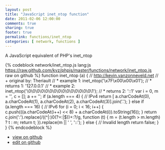 ```yaml
---
layout: post
title: "JavaScript inet_ntop function"
date: 2011-02-06 12:00:00
comments: true
sharing: true
footer: true
permalink: functions/inet_ntop
categories: [ network, functions ]
---
```

A JavaScript equivalent of PHP's inet_ntop
<!-- more -->
{% codeblock network/inet_ntop.js lang:js https://raw.github.com/kvz/phpjs/master/functions/network/inet_ntop.js raw on github %}
function inet_ntop (a) {
    // http://kevin.vanzonneveld.net
    // +   original by: Theriault
    // *     example 1: inet_ntop('\x7F\x00\x00\x01');
    // *     returns 1: '127.0.0.1'
    // *     example 2: inet_ntop('\0\0\0\0\0\0\0\0\0\0\0\0\0\0\0\1');
    // *     returns 2: '::1'
    var i = 0,
        m = '',
        c = [];
    a += '';
    if (a.length === 4) { // IPv4
        return [
        a.charCodeAt(0), a.charCodeAt(1), a.charCodeAt(2), a.charCodeAt(3)].join('.');
    } else if (a.length === 16) { // IPv6
        for (i = 0; i < 16; i++) {
            c.push(((a.charCodeAt(i++) << 8) + a.charCodeAt(i)).toString(16));
        }
        return c.join(':').replace(/((^|:)0(?=:|$))+:?/g, function (t) {
            m = (t.length > m.length) ? t : m;
            return t;
        }).replace(m || ' ', '::');
    } else { // Invalid length
        return false;
    }
}
{% endcodeblock %}
<ul>
 <li><a href="https://github.com/kvz/phpjs/blob/master/functions/network/inet_ntop.js">view on github</a></li>
 <li><a href="https://github.com/kvz/phpjs/edit/master/functions/network/inet_ntop.js">edit on github</a></li>
</ul>
